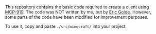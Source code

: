 This repository contains the basic code required to create a client using [MCP-919](https://github.com/Marcelektro/MCP-919). The code was NOT written by me, but by [Eric Golde](https://github.com/egold555). However, some parts of the code have been modified for improvement purposes.

To use it, copy and paste `./src/minecraft/` into your project.
